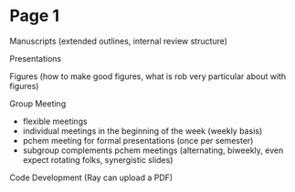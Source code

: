 # Page 1

Manuscripts (extended outlines, internal review structure)

Presentations

Figures (how to make good figures, what is rob very particular about with figures)

Group Meeting

* flexible meetings
* individual meetings in the beginning of the week (weekly basis)
* pchem meeting for formal presentations (once per semester)
* subgroup complements pchem meetings (alternating, biweekly, even expect rotating folks, synergistic slides)

Code Development (Ray can upload a PDF)
